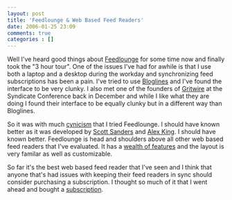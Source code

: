 ```yaml
---
layout: post
title: 'Feedlounge & Web Based Feed Readers'
date: 2006-01-25 23:09
comments: true
categories : []
---  
```


Well I've heard good things about <a href="http://feedlounge.com/">Feedlounge</a> for some time now and finally took the "3 hour tour". One of the issues I've had for awhile is that I use both a laptop and a desktop during the workday and synchronizing feed subscriptions has been a pain. I've tried to use <a href="http://bloglines.com/">Bloglines</a> and I've found the interface to be very clunky. I also met one of the founders of <a href="http://gritwire.com">Gritwire</a> at the Syndicate Conference back in December and while I like what they are doing I found their interface to be equally clunky but in a different way than Bloglines.

So it was with much <a href="http://dictionary.reference.com/search?q=cynicism">cynicism</a> that I tried Feedlounge. I should have known better as it was developed by <a href="http://dotnot.org/blog/">Scott Sanders</a> and <a href="http://www.alexking.org/">Alex King</a>. I should have known better. Feedlounge is head and shoulders above all other web based feed readers that I've evaluated. It has a <a href="http://feedlounge.com/features/">wealth of features</a> and the layout is very familar as well as customizable.

So far it's the best web based feed reader that I've seen and I think that anyone that's had issues with keeping their feed readers in sync should consider purchasing a subscription. I thought so much of it that I went ahead and bought a <a href="http://feedlounge.com/register/">subscription</a>. 

